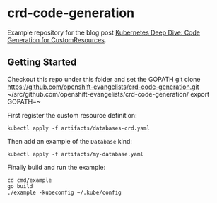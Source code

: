 # crd-code-generation

Example repository for the blog post [Kubernetes Deep Dive: Code Generation for CustomResources](https://blog.openshift.com/kubernetes-deep-dive-code-generation-customresources/).

## Getting Started

Checkout this repo under this folder and set the GOPATH
git clone https://github.com/openshift-evangelists/crd-code-generation.git ~/src/github.com/openshift-evangelists/crd-code-generation/
export GOPATH=~


First register the custom resource definition:

```
kubectl apply -f artifacts/databases-crd.yaml
```

Then add an example of the `Database` kind:

```
kubectl apply -f artifacts/my-database.yaml
```

Finally build and run the example:

```
cd cmd/example
go build
./example -kubeconfig ~/.kube/config
```
